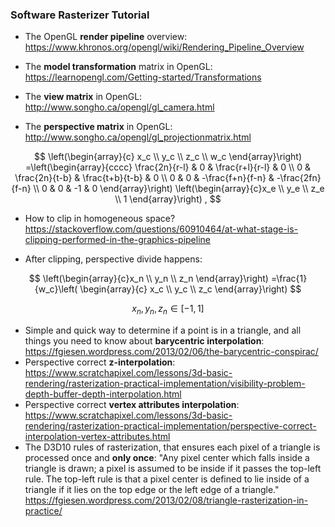 ### Software Rasterizer Tutorial

* The OpenGL **render pipeline** overview:
  https://www.khronos.org/opengl/wiki/Rendering_Pipeline_Overview

* The **model transformation** matrix in OpenGL:
  https://learnopengl.com/Getting-started/Transformations

* The **view matrix** in OpenGL:
  http://www.songho.ca/opengl/gl_camera.html

* The **perspective matrix** in OpenGL:
  http://www.songho.ca/opengl/gl_projectionmatrix.html

$$
\left(\begin{array}{c} x_c \\ y_c \\ z_c \\ w_c \end{array}\right)
=\left(\begin{array}{cccc}
  \frac{2n}{r-l} & 0 & \frac{r+l}{r-l} & 0	\\
  0 & \frac{2n}{t-b} & \frac{t+b}{t-b} & 0	\\
  0 & 0 & -\frac{f+n}{f-n} & -\frac{2fn}{f-n}	\\
  0 & 0 & -1 & 0
\end{array}\right)
\left(\begin{array}{c}x_e \\ y_e \\ z_e \\ 1 \end{array}\right) ,
$$

* How to clip in homogeneous space?
  https://stackoverflow.com/questions/60910464/at-what-stage-is-clipping-performed-in-the-graphics-pipeline

* After clipping, perspective divide happens:

$$
\left(\begin{array}{c}x_n \\ y_n \\ z_n \end{array}\right)
=\frac{1}{w_c}\left(
\begin{array}{c}
  x_c \\ y_c \\ z_c 
\end{array}\right)
$$

$$
x_n, y_n, z_n \in [-1,1]
$$

* Simple and quick way to determine if a point is in a triangle, and all things you need to know about **barycentric interpolation**:
  https://fgiesen.wordpress.com/2013/02/06/the-barycentric-conspirac/
* Perspective correct **z-interpolation**:
  https://www.scratchapixel.com/lessons/3d-basic-rendering/rasterization-practical-implementation/visibility-problem-depth-buffer-depth-interpolation.html
* Perspective correct **vertex attributes interpolation**:
  https://www.scratchapixel.com/lessons/3d-basic-rendering/rasterization-practical-implementation/perspective-correct-interpolation-vertex-attributes.html
* The D3D10 rules of rasterization, that ensures each pixel of a triangle is processed once and **only once**: "Any pixel center which falls inside a triangle is drawn; a pixel is assumed to be inside if it passes the top-left rule. The top-left rule is that a pixel center is defined to lie inside of a triangle if it lies on the top edge or the left edge of a triangle."
  https://fgiesen.wordpress.com/2013/02/08/triangle-rasterization-in-practice/




